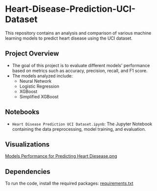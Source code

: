 # Heart-Disease-Prediction-UCI-Dataset
This repository contains an analysis and comparison of various machine learning models to predict heart disease using the UCI dataset.

## Project Overview
- The goal of this project is to evaluate different models' performance based on metrics such as accuracy, precision, recall, and F1 score.
- The models analyzed include:
  - Neural Network
  - Logistic Regression
  - XGBoost
  - Simplified XGBoost

## Notebooks
- `Heart Disease Prediction UCI Dataset.ipynb`: The Jupyter Notebook containing the data preprocessing, model training, and evaluation.

## Visualizations
[Models Performance for Predicting Heart Diesease.png](https://github.com/Ahmed-Abdelnabi/Heart-Disease-Prediction-UCI-Dataset/blob/main/Models%20Performance%20for%20Predicting%20Heart%20Diesease.png)

## Dependencies
To run the code, install the required packages:
[requirements.txt](https://github.com/Ahmed-Abdelnabi/Heart-Disease-Prediction-UCI-Dataset/blob/main/requirements.txt)
